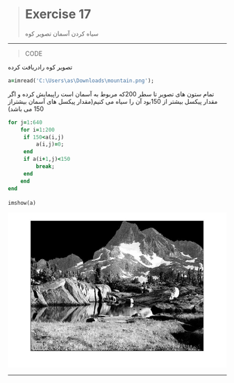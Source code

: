 
> # Exercise 17
> سیاه کردن آسمان تصویر کوه
***
>CODE


تصویر کوه رادریافت کرده
```ruby
a=imread('C:\Users\as\Downloads\mountain.png');
```
تمام ستون های تصویر  تا سطر 200که مربوط به آسمان است راپیمایش کرده و اگر مقدار پیکسل بیشتر از 150بود آن را سیاه می کنیم(مقدار پیکسل های آسمان بیشتراز 150 می باشد) 
```ruby
for j=1:640
    for i=1:200
     if 150<a(i,j)
         a(i,j)=0;
     end
     if a(i+1,j)<150
         break;
     end
    end
end

imshow(a)
```
![alt text](https://github.com/semnan-university-ai/image-processing-class/blob/main/excersiecs/afsaneh427726/17/17.jpg)
***


